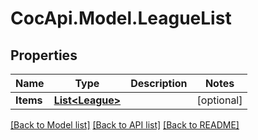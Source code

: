 # CocApi.Model.LeagueList
## Properties

Name | Type | Description | Notes
------------ | ------------- | ------------- | -------------
**Items** | [**List&lt;League&gt;**](League.md) |  | [optional] 

[[Back to Model list]](../README.md#documentation-for-models) [[Back to API list]](../README.md#documentation-for-api-endpoints) [[Back to README]](../README.md)


